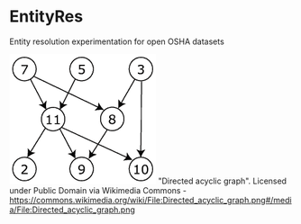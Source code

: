 # EntityRes
Entity resolution experimentation for open OSHA datasets



![Directed acyclic graph](https://github.com/oshadatasci/EntityRes/blob/master/images/Directed_acyclic_graph.png)
"Directed acyclic graph". Licensed under Public Domain via Wikimedia Commons - https://commons.wikimedia.org/wiki/File:Directed_acyclic_graph.png#/media/File:Directed_acyclic_graph.png